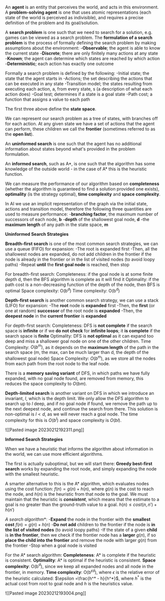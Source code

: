 An **agent** is an entity that perceives the world, and acts in this environment. A **problem-solving agent** is one that uses atomic representations (each state of the world is perceived as indivisible), and requires a precise definition of the problem and its goal/solution.

A **search problem** is one such that we need to search for a solution, e.g. games can be viewed as a search problem. The **formulation of a search problem** is the process of formally defining the search problem by making assumptions about the environment:
	-**Observable**; the agent is able to know the current state
	-**Discrete**; there are only finitely many actions at any state
	-**Known**; the agent can determine which states are reached by which action
	-**Deterministic**; each action has exactly one outcome

Formally a search problem is defined by the following:
	-Initial state; the state that the agent starts in
	-Actions; the set describing the actions that can be executed in any state
	-Transition model; the states resulting from executing each action, a, from every state, s (a description of what each action does)
	-Goal test; determines if a state is a goal state
	-Path cost; a function that assigns a value to each path

The first three above define the **state space**.

We can represent our search problem as a tree of states, with branches off for each action. At any given state we have a set of actions that the agent can perform, these children we call the **frontier** (sometimes referred to as the **open list**).

An **uninformed search** is one such that the agent has no additional information about states beyond what's provided in the problem formulation. 

An **informed search**, such as A\*, is one such that the algorithm has some knowledge of the outside world - in the case of A\* this is the heuristic function.

We can measure the performance of our algorithm based on **completeness** (whether the algorithm is guaranteed to find a solution provided one exists), **optimality** (is the strategy optimal), **time complexity** and **space complexity**.

In AI we use an implicit representation of the graph via the initial state, actions and transition model, therefore the following three quantities are used to measure performance: 
	-**branching factor**, the maximum number of successors of each node, **b**
	-**depth** of the shallowest goal node, **d**
	-the **maximum length** of any path in the state space, **m**

**Uninformed Search Strategies**

**Breadth-first search** is one of the most common search strategies, we can use a queue (FIFO) for expansion:
	-The root is expanded first
	-Then, all the shallowest nodes are expanded, do not add children in the frontier if the node is already in the frontier or in the list of visited nodes (to avoid loopy paths)
	-Repeat **until** the **first goal node** is reached, then stop

For breadth-first search:
	Completeness: if the goal node is at some finite depth d, then the BFS algorithm is complete as it will find it
	Optimality: if the path cost is a non-decreasing function of the depth of the node, then BFS is optimal
	Space complexity: O(b$^d$)
	Time complexity: O(b$^d$)

**Depth-first search** is another common search strategy, we can use a stack (LIFO) for expansion:
	-The **root** node is **expanded** first
	-Then, the **first** (or one at random) **successor** of the root node is **expanded**
	-Then, the **deepest node** in the **current frontier** is **expanded**

For depth-first search:
	Completeness: DFS is **not complete** if the search space is **infinite** or if we **do not check** for **infinite loops**; it **is complete** if the search space is **finite**
	Optimality: DFS is **not optimal** as it can expand too deep and miss a shallower goal node on one of the other children.
	Time Complexity: $O(b^m)$, as it depends on the **maximum length** of the path in the search space (m, the max, can be much larger  than d, the depth of the shallowest goal node)
	Space Complexity: $O(b^m)$, as we store all the nodes from each path from the root node to the leaf node.

There is a **memory saving variant** of DFS, in which paths we have fully expanded, with no goal node found, are removed from memory, this reduces the space complexity to $O(bm)$.

**Depth-limited search** is another variant on DFS in which we introduce an invariant, $l$, which is the depth limit. We only allow the DFS algorithm to search up to $l$ deep, and if no goal node if found, we remove the path up to the next deepest node, and continue the search from there. This solution is non-optimal is $l < d$, as we will never reach a goal node. The time complexity for this is $O(b^l)$ and space complexity is $O(bl)$.

![[Pasted image 20230212192311.png]]

**Informed Search Strategies**

When we have a heuristic that informs the algorithm about information in the world, we can use more efficient algorithms.

The first is actually suboptimal, but we will start there: **Greedy best-first search** works by expanding the root node, and simply expanding the node with the smallest heuristic.

A smarter alternative to this is the A\* algorithm, which evaluates nodes using the cost function: $f(n) = g(n) +h(n)$, where $g(n)$ is the cost to reach the node, and $h(n)$ is the heuristic from that node to the goal. We must maintain that the heuristic is ***consistent***, which means that the estimate to a goal is no greater than the ground-truth value to a goal. $h(n) \leq cost(n,n') + h(n')$ 

**A* search algorithm**: 
	-**Expand** the node in the frontier with the **smallest cost** $f(n) = g(n) +h(n)$
	-**Do not add** children to the frontier if the node is **in the list of visited nodes** (to avoid loopy paths)
	-If the state of a given **child** is **in the frontier**, then we check if the frontier node has a **larger**  $g(n)$, if so **place the child into the frontier** and remove the node with larger $g(n)$ from the frontier
	-Stop when a goal node is visited

For the A* search algorithm:
	**Completeness**: A* is complete if the heuristic is consistent.
	**Optimality**: A* is optimal if the heuristic is consistent.
	**Space complexity**: O(b$^d$), since we keep all expanded nodes and all node in the frontier, in memory.
	**Time complexity**: O(b$^{\epsilon d}$), where $\epsilon$ is the relative error of the heuristic calculated: $\epsilon =\frac{h^* - h}{h^*}$, where $h^*$ is the actual cost from root to goal node and $h$ is the heuristics value.

![[Pasted image 20230212193004.png]]